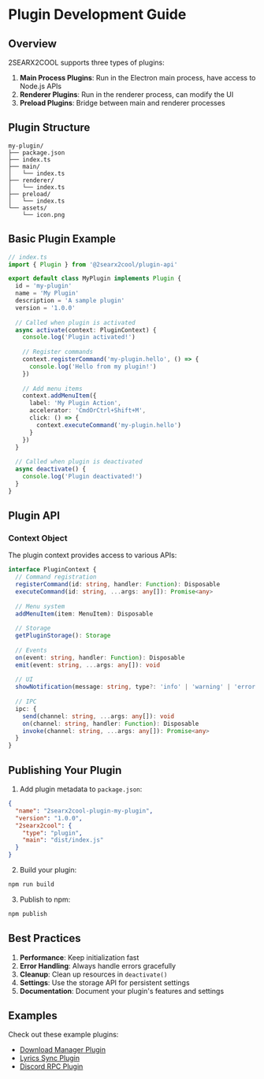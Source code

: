 # Plugin Development Guide

## Overview

2SEARX2COOL supports three types of plugins:

1. **Main Process Plugins**: Run in the Electron main process, have access to Node.js APIs
2. **Renderer Plugins**: Run in the renderer process, can modify the UI
3. **Preload Plugins**: Bridge between main and renderer processes

## Plugin Structure

```
my-plugin/
├── package.json
├── index.ts
├── main/
│   └── index.ts
├── renderer/
│   └── index.ts
├── preload/
│   └── index.ts
└── assets/
    └── icon.png
```

## Basic Plugin Example

```typescript
// index.ts
import { Plugin } from '@2searx2cool/plugin-api'

export default class MyPlugin implements Plugin {
  id = 'my-plugin'
  name = 'My Plugin'
  description = 'A sample plugin'
  version = '1.0.0'
  
  // Called when plugin is activated
  async activate(context: PluginContext) {
    console.log('Plugin activated!')
    
    // Register commands
    context.registerCommand('my-plugin.hello', () => {
      console.log('Hello from my plugin!')
    })
    
    // Add menu items
    context.addMenuItem({
      label: 'My Plugin Action',
      accelerator: 'CmdOrCtrl+Shift+M',
      click: () => {
        context.executeCommand('my-plugin.hello')
      }
    })
  }
  
  // Called when plugin is deactivated
  async deactivate() {
    console.log('Plugin deactivated!')
  }
}
```

## Plugin API

### Context Object

The plugin context provides access to various APIs:

```typescript
interface PluginContext {
  // Command registration
  registerCommand(id: string, handler: Function): Disposable
  executeCommand(id: string, ...args: any[]): Promise<any>
  
  // Menu system
  addMenuItem(item: MenuItem): Disposable
  
  // Storage
  getPluginStorage(): Storage
  
  // Events
  on(event: string, handler: Function): Disposable
  emit(event: string, ...args: any[]): void
  
  // UI
  showNotification(message: string, type?: 'info' | 'warning' | 'error'): void
  
  // IPC
  ipc: {
    send(channel: string, ...args: any[]): void
    on(channel: string, handler: Function): Disposable
    invoke(channel: string, ...args: any[]): Promise<any>
  }
}
```

## Publishing Your Plugin

1. Add plugin metadata to `package.json`:
```json
{
  "name": "2searx2cool-plugin-my-plugin",
  "version": "1.0.0",
  "2searx2cool": {
    "type": "plugin",
    "main": "dist/index.js"
  }
}
```

2. Build your plugin:
```bash
npm run build
```

3. Publish to npm:
```bash
npm publish
```

## Best Practices

1. **Performance**: Keep initialization fast
2. **Error Handling**: Always handle errors gracefully
3. **Cleanup**: Clean up resources in `deactivate()`
4. **Settings**: Use the storage API for persistent settings
5. **Documentation**: Document your plugin's features and settings

## Examples

Check out these example plugins:
- [Download Manager Plugin](https://github.com/Camier/2SEARX2COOL/tree/main/plugins/download-manager)
- [Lyrics Sync Plugin](https://github.com/Camier/2SEARX2COOL/tree/main/plugins/lyrics-sync)
- [Discord RPC Plugin](https://github.com/Camier/2SEARX2COOL/tree/main/plugins/discord-rpc)
